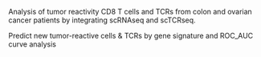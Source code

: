 Analysis of tumor reactivity CD8 T cells and TCRs from colon and ovarian cancer patients by integrating scRNAseq and scTCRseq.

Predict new tumor-reactive cells & TCRs by gene signature and ROC_AUC curve analysis
